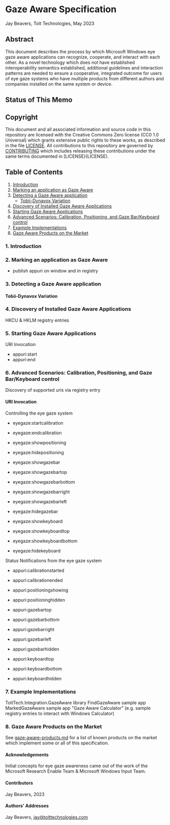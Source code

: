 # Gaze Aware Specification

Jay Beavers, Tolt Technologies, May 2023

## Abstract

This document describes the process by which Microsoft Windows eye gaze aware applications can recognize, cooperate, and interact with each other.  As a novel technology which does not have established interoperability semantics established, additional guidelines and interaction patterns are needed to ensure a cooperative, integrated outcome for users of eye gaze systems who have multiple products from different authors and companies installed on the same system or device.

## Status of This Memo

## Copyright

This document and all associated information and source code in this repository are licensed with the Creative Commons Zero license (CC0 1.0 Universal) which grants extensive public rights to these works, as described in the file [LICENSE](LICENSE).  All contributions to this repository are governed by [CONTRIBUTING](CONTRIBUTING.md) which includes releasing these contributions under the same terms documented in [LICENSE}(LICENSE).

## Table of Contents

1. [Introduction](#introduction)
2. [Marking an application as Gaze Aware](#marking-gaze-aware)
3. [Detecting a Gaze Aware application](#detecting-gaze-aware)
   - [Tobii-Dynavox Variation](#tobii-dynavox-variation)
4. [Discovery of Installed Gaze Aware Applications](#discovery)
5. [Starting Gaze Aware Applications](#starting)
6. [Advanced Scenarios: Calibration, Positioning, and Gaze Bar/Keyboard control](#advanced)
7. [Example Implementations](#example-implementations)
8. [Gaze Aware Products on the Market](#gaze-aware-products)

### 1. Introduction<a name="introduction"></a>

### 2. Marking an application as Gaze Aware<a name="marking-gaze-aware"></a>

 - publish appuri on window and in registry

### 3. Detecting a Gaze Aware application<a name="detecting-gaze-aware"></a>

#### Tobii-Dynavox Variation<a name="tobii-dynavox-variation"></a>

### 4. Discovery of Installed Gaze Aware Applications<a name="discovery"></a>

HKCU & HKLM registry entries

### 5. Starting Gaze Aware Applications<a name="starting"></a>

URI Invocation

 - appuri:start
 - appuri:end

### 6. Advanced Scenarios: Calibration, Positioning, and Gaze Bar/Keyboard control<a name="advanced"></a>

Discovery of supported uris via registry entry

#### URI Invocation

Controlling the eye gaze system

 - eyegaze:startcalibration
 - eyegaze:endcalibration
 
 - eyegaze:showpositioning
 - eyegaze:hidepositioning
 
 - eyegaze:showgazebar
 - eyegaze:showgazebartop
 - eyegaze:showgazebarbottom
 - eyegaze:showgazebarright
 - eyegaze:showgazebarleft
 - eyegaze:hidegazebar
 
 - eyegaze:showkeyboard
 - eyegaze:showkeyboardtop
 - eyegaze:showkeyboardbottom
 - eyegaze:hidekeyboard

Status Notifications from the eye gaze system

 - appuri:calibrationstarted
 - appuri:calibrationended
 
 - appuri:positioningshowing
 - appuri:positioninghidden
 
 - appuri:gazebartop
 - appuri:gazebarbottom
 - appuri:gazebarright
 - appuri:gazebarleft
 - appuri:gazebarhidden
 
 - appuri:keyboardtop
 - appuri:keyboardbottom
 - appuri:keyboardhidden

### 7. Example Implementations<a name="example-implementations"></a>

ToltTech.Integration.GazeAware library
FindGazeAware sample app
MarkedGazeAware sample app
"Gaze Aware Calculator" (e.g. sample registry entries to interact with Windows Calculator)

### 8. Gaze Aware Products on the Market<a name="gaze-aware-products"></a>

See [gaze-aware-products.md](gaze-aware-products.md) for a list of known products on the market which implement some or all of this specification.

#### Acknowledgements

Initial concepts for eye gaze awareness came out of the work of the Microsoft Research Enable Team & Microsoft Windows Input Team.

#### Contributors

Jay Beavers, 2023

#### Authors' Addresses

Jay Beavers, jay@tolttechnologies.com
